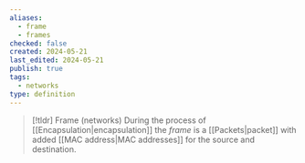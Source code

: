 ```yaml
---
aliases:
  - frame
  - frames
checked: false
created: 2024-05-21
last_edited: 2024-05-21
publish: true
tags:
  - networks
type: definition
---
```

>[!tldr] Frame (networks)
>During the process of [[Encapsulation|encapsulation]] the *frame* is a [[Packets|packet]] with added [[MAC address|MAC addresses]] for the source and destination.

